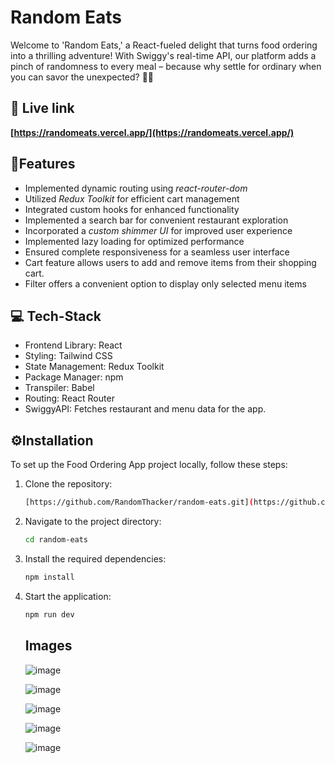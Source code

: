 # Random Eats

Welcome to 'Random Eats,' a React-fueled delight that turns food ordering into a thrilling adventure! With Swiggy's real-time API, our platform adds a pinch of randomness to every meal – because why settle for ordinary when you can savor the unexpected?  🍔🛵


## 🔗 Live link

**[https://randomeats.vercel.app/](https://randomeats.vercel.app/)**


## 📓Features 
- Implemented dynamic routing using *react-router-dom*
- Utilized *Redux Toolkit* for efficient cart management
- Integrated custom hooks for enhanced functionality
- Implemented a search bar for convenient restaurant exploration
- Incorporated a *custom shimmer UI* for improved user experience
- Implemented lazy loading for optimized performance
- Ensured complete responsiveness for a seamless user interface
- Cart feature allows users to add and remove items from their shopping cart.
- Filter offers a convenient option to display only selected menu items

## 💻 Tech-Stack 
- Frontend Library: React 
- Styling: Tailwind CSS 
- State Management: Redux Toolkit 
- Package Manager: npm 
- Transpiler: Babel
- Routing: React Router
- SwiggyAPI: Fetches restaurant and menu data for the app.


## ⚙️Installation 
To set up the Food Ordering App project locally, follow these steps:

1. Clone the repository:
    ```bash
    [https://github.com/RandomThacker/random-eats.git](https://github.com/RandomThacker/random-eats.git)
    ```

2. Navigate to the project directory:
    ```bash
    cd random-eats
    ```

3. Install the required dependencies:
    ```bash
    npm install
    ```

4. Start the application:
    ```bash
    npm run dev
    ```

    ## Images

   ![image](https://github.com/RandomThacker/random-eats/assets/141705990/c6cdbc24-f4f1-4c3d-bf52-8bac64583227)
   
   ![image](https://github.com/RandomThacker/random-eats/assets/141705990/73c6a271-3d13-43c6-a276-f3af1596efe6)
   
   ![image](https://github.com/RandomThacker/random-eats/assets/141705990/1e5aef32-8d7c-47ed-a908-0a03c71b406d)
   
   ![image](https://github.com/RandomThacker/random-eats/assets/141705990/b030f578-2691-45a2-a6fb-aa15e68d1815)
   
   ![image](https://github.com/RandomThacker/random-eats/assets/141705990/5438cd88-069d-453e-bd0e-3141d4f37aad)





